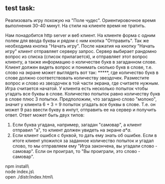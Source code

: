 ## test task:
  Реализовать игру похожую на "Поле чудес".
Ориентировочное время выполнения 30-40 минут. На стили на клиенте время не тратить.

Нам понадобится http server и веб клиент. На клиенте форма с одним полем для ввода буквы и рядом с ним кнопка "Отправить". Так же необходима кнопка "Начать игру". После нажатия на кнопку "Начать игру" клиент отправляет серверу запрос. Сервер выбирает рандомно вопрос из списка (список прилагается), и отправляет этот вопрос клиенту, а также информацию о количестве букв в загаданном слове. Клиент должен видеть вопрос и понимать сколько букв в слове, т.е. слово на экране может выглядеть вот так: *****, где  количество букв в слове должно соответствовать количеству звездочек. Разместите вопрос и слово из звездочек в той части экрана, где считаете нужным. Игра считается начатой.
У клиента есть несколько попыток чтобы угадать все буквы в  слове. Количество попыток равно количеству букв в слове плюс 3 попытки. Предположим, что загадано слово "молоко", значит у клиента 6 + 3 = 9 попыток угадать все буквы в слове. Т.е. он может 9 раз ввести букву в инпут, отправить ее на сервер и получить ответ. Ответ может быть двух типов:
1. Если буква угадана, например, загадан "самовар", а клиент отправил "а", то клиент должен увидеть на экране *а***а*.
2. Если клиент ошибся с буквой, то дать ему знать об ошибке.
Если в итоге клиент уложился за заданное количество попыток и угадал слово, то мы отправляем ему "Игра закончена, вы угадали слово - самовар". Если он проиграл, то "Вы проиграли, это слово - самовар".

npm install\  
node index.js\  
open ./distr/index.html\
